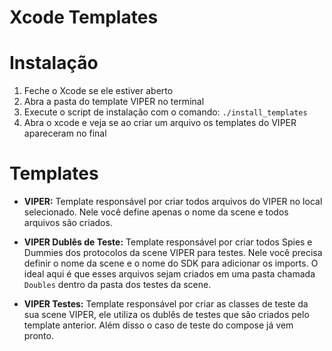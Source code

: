 # Xcode Templates

Instalação
=====================

1. Feche o Xcode se ele estiver aberto
2. Abra a pasta do template VIPER no terminal
3. Execute o script de instalação com o comando: `./install_templates`
4. Abra o xcode e veja se ao criar um arquivo os templates do VIPER apareceram no final


Templates
=====================

- **VIPER:** Template responsável por criar todos arquivos do VIPER no local selecionado. Nele você define apenas o nome da scene e todos arquivos são criados.

- **VIPER Dublês de Teste:** Template responsável por criar todos Spies e Dummies dos protocolos da scene VIPER para testes. Nele você precisa definir o nome da scene e o nome do SDK para adicionar os imports. O ideal aqui é que esses arquivos sejam criados em uma pasta chamada `Doubles` dentro da pasta dos testes da scene.

- **VIPER Testes:** Template responsável por criar as classes de teste da sua scene VIPER, ele utiliza os dublês de testes que são criados pelo template anterior. Além disso o caso de teste do compose já vem pronto.